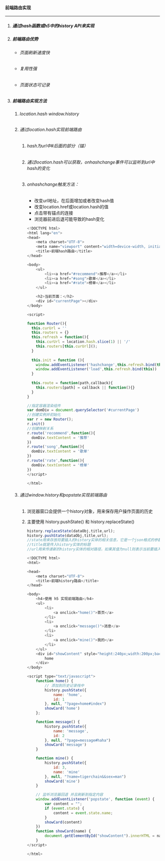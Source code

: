 #### 前端路由实现

---

1. ##### 通过hash函数或h5中的history API来实现

2. ##### 前端路由优势

   - ###### 页面刷新速度快

   - ###### 复用性强

   - ###### 页面状态可记录

3. ##### 前端路由实现方法

   1. ###### location.hash	window.history

   2. ###### 通过location.hash实现前端路由

      1. ###### hash为url中#后面的部分（锚）

      2. ###### 通过location.hash可以获取，onhashchange事件可以监听到url中hash的变化

      3. ###### onhashchange触发方法：

         - 改变url地址，在后面增加或者改变hash值
         - 改变location.href或location.hash的值
         - 点击带有锚点的连接
         - 浏览器前进后退可能导致的hash变化

         ```javascript
         <!DOCTYPE html>
         <html lang="en">
         <head>
             <meta charset="UTF-8">
             <meta name="viewport" content="width=device-width, initial-scale=1.0">
             <title>前端hash路由</title>
         </head>
         
         <body>
             <ul>
                 <li><a href="#recommend">推荐</a></li>
                 <li><a href="#song">歌单</a></li>
                 <li><a href="#rate">榜单</a></li>
             </ul>
         
             <h2>当前页面：</h2>
             <div id="currentPage"></div>
         </body>
         
         <script>

         function Router(){
           this.curUrl = ''
           this.routers = {}
           this.refresh = function(){
             this.curUrl = location.hash.slice(1) || '/'
             this.routers[this.curUrl]();
           }
           
           this.init = function (){
             window.addEventListener('hashchange',this.refresh.bind(this))
             window.addEventListener('load',this.refresh.bind(this))
           }
           
           this.route = function(path,callback){
             this.routers[path] = callback || function(){}
           }
         }
         
         //指定容器渲染组件
         var domDiv = document.querySelector('#currentPage')
         //创建实例并初始化
         var r = new Router();
         r.init()
         //创建映射关系
         r.route('recommend',function(){
           domDiv.textContent = '推荐'
         })
         r.route('song',function(){
           domDiv.textContent = '歌单'
         })
         r.route('rate',function(){
           domDiv.textContent = '榜单'
         })
         </script>
         
         </html>
         ```
         
      
   3. ###### 通过window.history和popstate实现前端路由

      1. 浏览器窗口会提供一个history对象，用来保存用户操作页面的历史

      2. 主要使用 history.pushState() 和 history.replaceState()

         ```javascript
         history.replaceState(dataObj,title,url);
         history.pushState(dataObj,title,url);
         //state用来存放将要插入的history实体的相关信息，它是一个json格式的参数
         //title就是传入history实体的标题
         //url用来传递新的history实体的相对路径，如果其值为null则表示当前要插入的history实体与前一个实体一致，没有改变
         ```

         ```javascript
         <!DOCTYPE html>
         <html>
         
         <head>
             <meta charset="UTF-8">
             <title>前端history路由</title>
         </head>
         
         <body>
             <h4>使用 h5 实现前端路由</h4>
             <ul>
                 <li>
                     <a onclick="home()">首页</a>
                 </li>
                 <li>
                     <a onclick="message()">消息</a>
                 </li>
                 <li>
                     <a onclick="mine()">我的</a>
                 </li>
             </ul>
             <div id="showContent" style="height:240px;width:200px;background-color:red">
                 home
             </div>
         </body>
         
         <script type="text/javascript">
             function home() {
                 // 添加到历史记录栈中
                 history.pushState({
                     name: 'home',
                     id: 1
                 }, null, "?page=home#index")
                 showCard('home')
             };
         
             function message() {
                 history.pushState({
                     name: 'message',
                     id: 2
                 }, null, "?page=message#haha")
                 showCard('message')
             }
         
             function mine() {
                 history.pushState({
                     id: 3,
                     name: 'mine'
                 }, null, "?name=tigerchain&&sex=man")
                 showCard('mine')
             }
         
             // 监听浏览器回退 并且刷新到指定内容
             window.addEventListener('popstate', function (event) {
                 var content = "";
                 if (event.state) {
                     content = event.state.name;
                 }
                 showCard(content)
             })
             function showCard(name) {
                 document.getElementById("showContent").innerHTML = name;
             }
         </script>
         
         </html>
         ```

         

